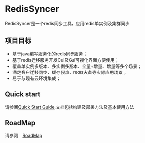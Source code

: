# RedisSyncer

RedisSyncer是一个redis同步工具，应用redis单实例及集群同步

## 项目目标
* 基于java编写服务化的redis同步服务；
* 基于redis迁移服务开发Cui及Gui可视化界面方便使用；
* 覆盖单实例多版本、多实例多版本、全量+增量、增量等多个场景；
* 满足客户迁移同步、缓存预热、redis灾备等实际应用场景；
* 易于与现有云环境集成；

## Quick start
请参阅[Quick Start Guide](doc/docs/quickstart.md),文档包括构建及部署方法及基本使用方法

## RoadMap
请参阅　[RoadMap](doc/docs/roadmap.md)
